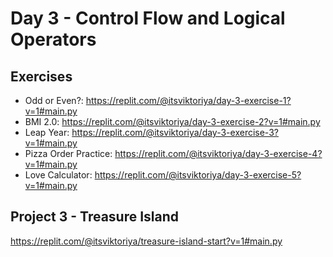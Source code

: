 # Day 3 - Control Flow and Logical Operators
## Exercises

- Odd or Even?: https://replit.com/@itsviktoriya/day-3-exercise-1?v=1#main.py
- BMI 2.0: https://replit.com/@itsviktoriya/day-3-exercise-2?v=1#main.py
- Leap Year: https://replit.com/@itsviktoriya/day-3-exercise-3?v=1#main.py
- Pizza Order Practice: https://replit.com/@itsviktoriya/day-3-exercise-4?v=1#main.py
- Love Calculator: https://replit.com/@itsviktoriya/day-3-exercise-5?v=1#main.py

## Project 3 - Treasure Island
https://replit.com/@itsviktoriya/treasure-island-start?v=1#main.py
